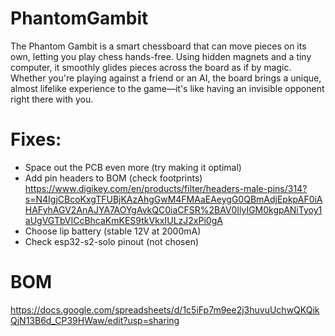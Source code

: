 # PhantomGambit
The Phantom Gambit is a smart chessboard that can move pieces on its own, letting you play chess hands-free. Using hidden magnets and a tiny computer, it smoothly glides pieces across the board as if by magic. Whether you're playing against a friend or an AI, the board brings a unique, almost lifelike experience to the game—it's like having an invisible opponent right there with you.

# Fixes:
- Space out the PCB even more (try making it optimal)
- Add pin headers to BOM (check footprints) https://www.digikey.com/en/products/filter/headers-male-pins/314?s=N4IgjCBcoKxgTFUBjKAzAhgGwM4FMAaEAeygG0QBmAdjEpkpAF0iAHAFyhAGV2AnAJYA7AOYgAvkQC0iaCFSR%2BAV0IlyIGM0kgpANiTyoy1aUgVGTbVICcBhcaKmKES9tkVkxIULzJ2xPi0gA
- Choose lip battery (stable 12V at 2000mA)
- Check esp32-s2-solo pinout (not chosen)

# BOM
https://docs.google.com/spreadsheets/d/1c5iFp7m9ee2j3huvuUchwQKQikQjN13B6d_CP39HWaw/edit?usp=sharing

